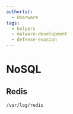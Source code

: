 ```yaml
---
author(s):
  - Userware
tags:
  - helpers
  - malware-development
  - defense-evasion
---
```

# NoSQL

## Redis

```
/var/log/redis
```